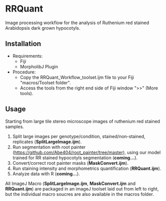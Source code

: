 # RRQuant
Image processing workflow for the analysis of Ruthenium red stained Arabidopsis dark grown hypocotyls.

## Installation
- Requirements:
  - Fiji
  - MorpholibJ Plugin
- Procedure:
  - Copy the RRQuant_Workflow_toolset.ijm file to your Fiji "macros/Toolset folder".
  - Access the tools from the right end side of Fiji window ">>" (More tools).

## Usage
Starting from large tile stereo microscope images of ruthenium red stained samples.
1) Split large images per genotype/condition, stained/non-stained, replicates (__SplitLargeImage.ijm__).
2) Run segmentation with root painter (https://github.com/Abe404/root_painter/tree/master), using our model trained for RR stained hypocotyls segmentation (__coming...__).
3) Convert/correct root painter masks (__MaskConvert.ijm__).
4) Run staining intensity and morphometrics quantification (__RRQuant.ijm__).
5) Analyze data with R (__coming...__).

All ImageJ Macro (__SplitLargeImage.ijm__, __MaskConvert.ijm__ and __RRQuant.ijm__) are packaged in an imageJ toolset laid out from left to right, but the individual macro soucres are also available in the macros folder.
